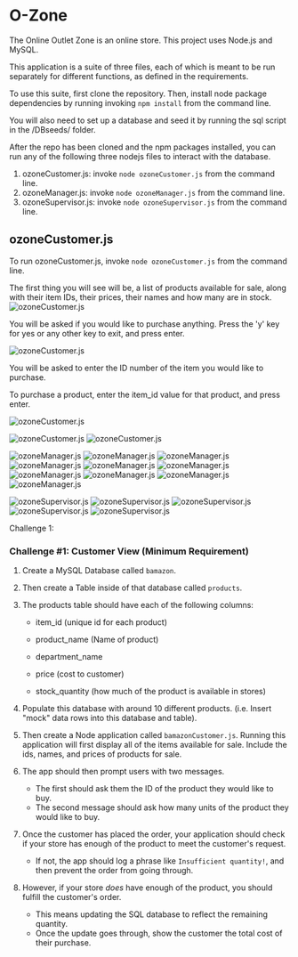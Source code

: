 # O-Zone
The Online Outlet Zone is an online store. This project uses Node.js and MySQL.

This application is a suite of three files, each of which is meant to be run separately for different functions, as defined in the requirements.

To use this suite, first clone the repository. Then, install node package dependencies by running invoking `npm install` from the command line.

You will also need to set up a database and seed it by running the sql script in the /DBseeds/ folder.

After the repo has been cloned and the npm packages installed, you can run any of the following three nodejs files to interact with the database.

1. ozoneCustomer.js: invoke `node ozoneCustomer.js` from the command line.
2. ozoneManager.js: invoke `node ozoneManager.js` from the command line.
3. ozoneSupervisor.js: invoke `node ozoneSupervisor.js` from the command line.

## ozoneCustomer.js

To run ozoneCustomer.js, invoke `node ozoneCustomer.js` from the command line.

The first thing you will see will be, a list of products available for sale, along with their item IDs, their prices, their names and how many are in stock.
![ozoneCustomer.js](./images/1.PNG)

You will be asked if you would like to purchase anything. Press the 'y' key for yes or any other key to exit, and press enter.

![ozoneCustomer.js](./images/2.PNG)

You will be asked to enter the ID number of the item you would like to purchase.

To purchase a product, enter the item_id value for that product, and press enter.

![ozoneCustomer.js](./images/3.PNG)


![ozoneCustomer.js](./images/4.PNG)
![ozoneCustomer.js](./images/5.PNG)


![ozoneManager.js](./images/ozoneManager1.PNG)
![ozoneManager.js](./images/ozoneManager2.PNG)
![ozoneManager.js](./images/ozoneManager3.PNG)
![ozoneManager.js](./images/ozoneManager4.PNG)
![ozoneManager.js](./images/ozoneManager5.PNG)
![ozoneManager.js](./images/ozoneManager6.PNG)
![ozoneManager.js](./images/ozoneManager7.PNG)
![ozoneManager.js](./images/ozoneManager8.PNG)
![ozoneManager.js](./images/ozoneManager9.PNG)
![ozoneManager.js](./images/ozoneManager10.PNG)

![ozoneSupervisor.js](./images/ozoneSupervisor1.PNG)
![ozoneSupervisor.js](./images/ozoneSupervisor2.PNG)
![ozoneSupervisor.js](./images/ozoneSupervisor3.PNG)
![ozoneSupervisor.js](./images/ozoneSupervisor4.PNG)
![ozoneSupervisor.js](./images/ozoneSupervisor5.PNG)


Challenge 1:

### Challenge #1: Customer View (Minimum Requirement)

1. Create a MySQL Database called `bamazon`.

2. Then create a Table inside of that database called `products`.

3. The products table should have each of the following columns:

   * item_id (unique id for each product)

   * product_name (Name of product)

   * department_name

   * price (cost to customer)

   * stock_quantity (how much of the product is available in stores)

4. Populate this database with around 10 different products. (i.e. Insert "mock" data rows into this database and table).

5. Then create a Node application called `bamazonCustomer.js`. Running this application will first display all of the items available for sale. Include the ids, names, and prices of products for sale.

6. The app should then prompt users with two messages.

   * The first should ask them the ID of the product they would like to buy.
   * The second message should ask how many units of the product they would like to buy.

7. Once the customer has placed the order, your application should check if your store has enough of the product to meet the customer's request.

   * If not, the app should log a phrase like `Insufficient quantity!`, and then prevent the order from going through.

8. However, if your store _does_ have enough of the product, you should fulfill the customer's order.
   * This means updating the SQL database to reflect the remaining quantity.
   * Once the update goes through, show the customer the total cost of their purchase.
